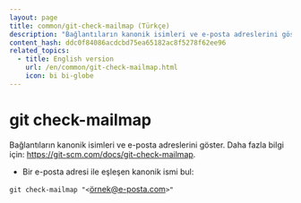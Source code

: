 ```yaml
---
layout: page
title: common/git-check-mailmap (Türkçe)
description: "Bağlantıların kanonik isimleri ve e-posta adreslerini göster."
content_hash: ddc0f84086acdcbd75ea65182ac8f5278f62ee96
related_topics:
  - title: English version
    url: /en/common/git-check-mailmap.html
    icon: bi bi-globe
---
```

# git check-mailmap

Bağlantıların kanonik isimleri ve e-posta adreslerini göster.
Daha fazla bilgi için: <https://git-scm.com/docs/git-check-mailmap>.

- Bir e-posta adresi ile eşleşen kanonik ismi bul:

`git check-mailmap "<`<span class="tldr-var badge badge-pill bg-dark-lm bg-white-dm text-white-lm text-dark-dm font-weight-bold">örnek@e-posta.com</span>`>"`
